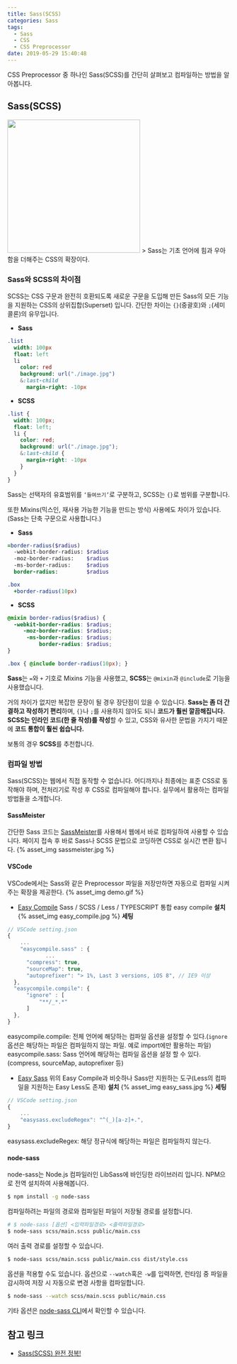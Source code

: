 ```yaml
---
title: Sass(SCSS)
categories: Sass
tags:
  - Sass
  - CSS
  - CSS Preprocessor
date: 2019-05-29 15:40:48
---
```


CSS Preprocessor 중 하나인 Sass(SCSS)를 간단히 살펴보고 컴파일하는 방법을 알아봅니다.

## Sass(SCSS)
<img src="/images/sass.png" width="300" style="border:0 none;" />
> Sass는 기초 언어에 힘과 우아함을 더해주는 CSS의 확장이다.

### Sass와 SCSS의 차이점
SCSS는 CSS 구문과 완전히 호환되도록 새로운 구문을 도입해 만든 Sass의 모든 기능을 지원하는 CSS의 상위집합(Superset) 입니다.
간단한 차이는 `{}`(중괄호)와 `;`(세미콜론)의 유무입니다.

- **Sass**
``` sass
.list
  width: 100px
  float: left
  li
    color: red
    background: url("./image.jpg")
    &:last-child
      margin-right: -10px
```

- **SCSS**
``` scss
.list {
  width: 100px;
  float: left;
  li {
    color: red;
    background: url("./image.jpg");
    &:last-child {
      margin-right: -10px
    }
  }
}
```
Sass는 선택자의 유효범위를 `‘들여쓰기’`로 구분하고, SCSS는 `{}`로 범위를 구분합니다.

또한 Mixins(믹스인, 재사용 가능한 기능을 만드는 방식) 사용에도 차이가 있습니다.
(Sass는 단축 구문으로 사용합니다.)
- **Sass**
``` sass
=border-radius($radius)
  -webkit-border-radius: $radius
  -moz-border-radius:    $radius
  -ms-border-radius:     $radius
  border-radius:         $radius

.box
  +border-radius(10px)
```

- **SCSS**
``` scss
@mixin border-radius($radius) {
  -webkit-border-radius: $radius;
     -moz-border-radius: $radius;
      -ms-border-radius: $radius;
          border-radius: $radius;
}

.box { @include border-radius(10px); }
```
**Sass**는 `=`와 `+` 기호로 Mixins 기능을 사용했고, **SCSS**는 `@mixin`과 `@include`로 기능을 사용했습니다.

거의 차이가 없지만 복잡한 문장이 될 경우 장단점이 있을 수 있습니다.
**Sass는 좀 더 간결하고 작성하기 편리**하며, `{}`나 `;`를 사용하지 않아도 되니 **코드가 훨씬 깔끔해집니다.**
**SCSS는 인라인 코드(한 줄 작성)를 작성**할 수 있고, CSS와 유사한 문법을 가지기 때문에 **코드 통합이 훨씬 쉽습니다.**

보통의 경우 **SCSS**를 추천합니다.

### 컴파일 방법
Sass(SCSS)는 웹에서 직접 동작할 수 없습니다.
어디까지나 최종에는 표준 CSS로 동작해야 하며, 전처리기로 작성 후 CSS로 컴파일해야 합니다.
실무에서 활용하는 컴파일 방법들을 소개합니다.

#### SassMeister
간단한 Sass 코드는 [SassMeister](https://www.sassmeister.com/)를 사용해서 웹에서 바로 컴파일하여 사용할 수 있습니다.
페이지 접속 후 바로 Sass나 SCSS 문법으로 코딩하면 CSS로 실시간 변환 됩니다.
{% asset_img sassmeister.jpg %}

#### VSCode
VSCode에서는 Sass와 같은 Preprocessor 파일을 저장만하면 자동으로 컴파일 시켜주는 확장을 제공한다.
{% asset_img demo.gif %}

- [Easy Compile](https://github.com/refgd/easy-complie)
Sass / SCSS / Less / TYPESCRIPT 통합 easy compile
**설치**
{% asset_img easy_compile.jpg %}
**세팅**
``` js
// VSCode setting.json
{
	...
	"easycompile.sass" : {
			...
      "compress": true,
      "sourceMap": true,
      "autoprefixer": "> 1%, Last 3 versions, iOS 8", // IE9 이상
  },
  "easycompile.compile": {
      "ignore" : [
          "**/_*.*"
      ]
  },
}
```
easycompile.compile: 전체 언어에 해당하는 컴파일 옵션을 설정할 수 있다.(`ignore`옵션은 해당하는 파일은 컴파일하지 않는 파일. 예로 import에만 활용하는 파일)
easycompile.sass: Sass 언어에 해당하는 컴파일 옵션을 설정 할 수 있다.(compress, sourceMap, autoprefixer 등)

- [Easy Sass](https://github.com/wojciechsura/easysass)
위의 Easy Compile과 비슷하나 Sass만 지원하는 도구(Less의 컴파일을 지원하는 Easy Less도 존재)
**설치**
{% asset_img easy_sass.jpg %}
**세팅**
``` js
// VSCode setting.json
{
	...
	"easysass.excludeRegex": "^(_)[a-z]+.",
}
```
easysass.excludeRegex: 해당 정규식에 해당하는 파일은 컴파일하지 않는다.

#### node-sass
node-sass는 Node.js 컴파일러인 LibSass에 바인딩한 라이브러리 입니다.
NPM으로 전역 설치하여 사용해봅니다.

``` bash
$ npm install -g node-sass
```
컴파일하려는 파일의 경로와 컴파일된 파일이 저장될 경로를 설정합니다.
``` bash
# $ node-sass [옵션] <입력파일경로> <출력파일경로>
$ node-sass scss/main.scss public/main.css
```
여러 출력 경로를 설정할 수 있습니다.
``` bash
$ node-sass scss/main.scss public/main.css dist/style.css
```
옵션을 적용할 수도 있습니다.
옵션으로 `--watch`혹은 `-w`를 입력하면, 런타임 중 파일을 감시하여 저장 시 자동으로 변경 사항을 컴파일합니다.
``` bash
$ node-sass --watch scss/main.scss public/main.css
```
기타 옵션은 [node-sass CLI](https://github.com/sass/node-sass#command-line-interface)에서 확인할 수 있습니다.

## 참고 링크
- [Sass(SCSS) 완전 정복!](https://heropy.blog/2018/01/31/sass/)
